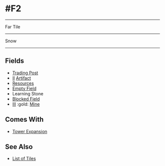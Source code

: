 # #F2

___
Far Tile
___
Snow
___


## Fields

- [Trading Post](../trading.md)
- [Ⅱ](../difficulties.md) [Artifact](../artifacts/index.md)
- [Resources](../fields.md#visitable)
- [Empty Field](../keywords/empty_field.md)
- Learning Stone
- [Blocked Field](../keywords/blocked_field.md)
- [Ⅲ](../difficulties.md) :gold: [Mine](../fields.md#flaggable)


## Comes With

- [Tower Expansion](../content/tower_expansion.md)


## See Also

- [List of Tiles](index.md)
